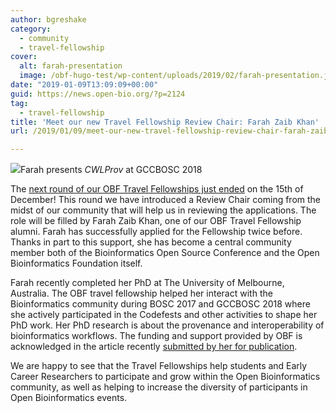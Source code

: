 ```yaml
---
author: bgreshake
category:
  - community
  - travel-fellowship
cover:
  alt: farah-presentation
  image: /obf-hugo-test/wp-content/uploads/2019/02/farah-presentation.jpg
date: "2019-01-09T13:09:09+00:00"
guid: https://news.open-bio.org/?p=2124
tag:
  - travel-fellowship
title: 'Meet our new Travel Fellowship Review Chair: Farah Zaib Khan'
url: /2019/01/09/meet-our-new-travel-fellowship-review-chair-farah-zaib-khan/

---
```

![](/obf-hugo-test/wp/wp-content/uploads/2019/02/farah-presentation.jpg)Farah presents _CWLProv_ at GCCBOSC 2018

The [next round of our OBF Travel Fellowships just ended](https://github.com/OBF/obf-docs/blob/master/Travel_fellowships.md) on the 15th of December! This round we have introduced a Review Chair coming from the midst of our community that will help us in reviewing the applications. The role will be filled by Farah Zaib Khan, one of our OBF Travel Fellowship alumni. Farah has successfully applied for the Fellowship twice before. Thanks in part to this support, she has become a central community member both of the Bioinformatics Open Source Conference and the Open Bioinformatics Foundation itself.   

Farah recently completed her PhD at The University of Melbourne, Australia. The OBF travel fellowship helped her interact with the Bioinformatics community during BOSC 2017 and GCCBOSC 2018 where she actively participated in the Codefests and other activities to shape her PhD work. Her PhD research is about the provenance and interoperability of bioinformatics workflows. The funding and support provided by OBF is acknowledged in the article recently [submitted by her for publication](http://dx.doi.org/10.5281/zenodo.1966881).

We are happy to see that the Travel Fellowships help students and Early Career Researchers to participate and grow within the Open Bioinformatics community, as well as helping to increase the diversity of participants in Open Bioinformatics events.
